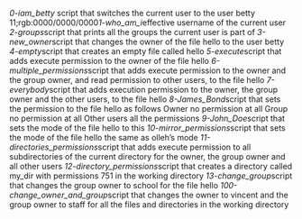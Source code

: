 *0-iam_betty* script that switches the current user to the user betty
11;rgb:0000/0000/0000*1-who_am_i*effective username of the current user
*2-groups*script that prints all the groups the current user is part of
*3-new_owner*script that changes the owner of the file hello to the user betty
*4-empty*script that creates an empty file called hello
*5-execute*script that adds execute permission to the owner of the file hello
*6-multiple_permissions*script that adds execute permission to the owner and the group owner, and read permission to other users, to the file hello
*7-everybody*script that adds execution permission to the owner, the group owner and the other users, to the file hello
*8-James_Bond*script that sets the permission to the file hello as follows Owner no permission at all Group no permission at all Other users all the permissions
*9-John_Doe*script that sets the mode of the file hello to this
*10-mirror_permissions*script that sets the mode of the file hello the same as olleh’s mode
*11-directories_permissions*script that adds execute permission to all subdirectories of the current directory for the owner, the group owner and all other users
*12-directory_permissions*script that creates a directory called my_dir with permissions 751 in the working directory
*13-change_group*script that changes the group owner to school for the file hello
*100-change_owner_and_group*script that changes the owner to vincent and the group owner to staff for all the files and directories in the working directory